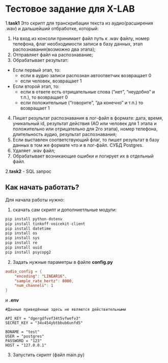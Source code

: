 Тестовое задание для X-LAB
===========
1.**task1** 
Это скрипт для транскрибации текста из аудио(расширения .wav) и дальшейший отбработке, который:
1. На вход из консоли принимает файл путь к .wav файлу, номер телефона, флаг необходимости записи в базу данных, этап распознавания(возможно два этапа);
2. Отправляет файл на распознавание;
3. Обрабатывает результат: 
* Если первый этап, то: 
   + если в аудио записи распознан автоответчик возвращает 0
   + если человек, возвращает 1
* Если второй этап, то:
   + если в ответе есть отрицательные слова (“нет”, “неудобно” и т.п.), то возвращает 0
   + если положительные (“говорите”, “да конечно” и т.п.) то возвращает 1
4. Пишет результат распознавания в лог-файл в формате: дата, время, уникальный id, результат действия (АО или человек для 1 этапа и положительно или отрицательно для 2го этапа), номер телефона, длительность аудио, результат распознавания;
5. Если выставлен соответствующий флаг, то пишет результат в базу данных в том же формате что и в лог-файл. СУБД Postgres. 
6. Удаляет .wav файл;
7. Обрабатывает возникающие ошибки и логирует их в отдельный файл.
   
2.**task2** - SQL запрос


Как начать работать?
-----------
Для начала работы нужно:
1. скачать сам скрипт и дополниетльные модули:
```python
pip install python-dotenv
pip install tinkoff-voicekit-client
pip install datetime
pip install os
pip install sys
pip install re
pip install uuid
pip install psycopg2
```
2. Задать нужные параметры в файле **config.py** 
```conf
audio_config = {
    "encoding": "LINEAR16",
    "sample_rate_hertz": 8000,
    "num_channels": 1
}

```
и **.env**
```env
#Данные приведённые здесь не являются действительными

API_KEY = "dgergdfvef34t5vfwefv3"
SECRET_KEY = "34v454ybtbbub6unfd5"

BDNAME = "test"
USER = "postgres"
PASSWORD = "123"
HOST = "127.0.0.1"

```
3. Запустить скрипт (файл main.py)
